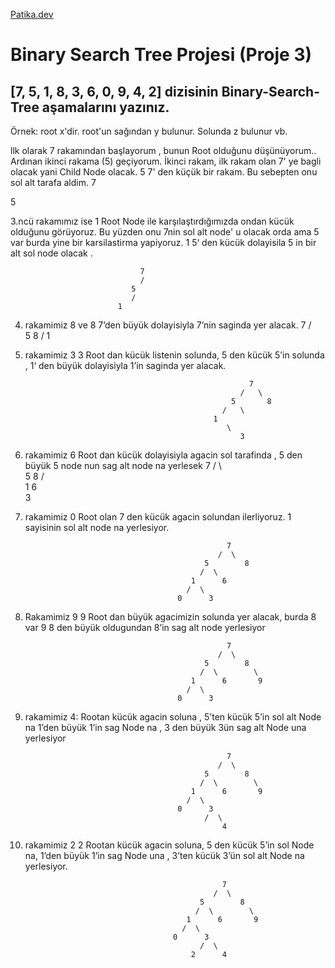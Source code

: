 
[Patika.dev](www.patika.dev)

# Binary Search Tree Projesi (Proje 3)

## [7, 5, 1, 8, 3, 6, 0, 9, 4, 2] dizisinin Binary-Search-Tree aşamalarını yazınız.
   Örnek: root x'dir. root'un sağından y bulunur. Solunda z bulunur vb.

llk olarak 7 rakamından başlayorum , bunun Root  olduğunu düşünüyorum.. Ardınan ikinci rakama (5) geçiyorum. İkinci rakam, ilk rakam olan 7' ye bagli olacak yani Child Node olacak. 5 7' den küçük bir rakam. Bu sebepten onu sol alt tarafa aldim.
    7

5

3.ncü rakamımız ise 1 Root Node ile karşılaştırdığımızda ondan kücük olduğunu görüyoruz. Bu yüzden onu 7nin sol alt node' u olacak  orda ama  5 var  burda yine bir karsilastirma yapiyoruz. 1  5‘ den kücük dolayisila  5 in bir alt sol node olacak .

                                 7
                                 /
                               5
                               /
                            1   
                     
4. rakamimiz 8  ve 8 7’den büyük  dolayisiyla 7’nin saginda  yer alacak.
                                        7
                                        /\
                                      5    8
                                      /
                                    1
5. rakamimiz 3
3 Root dan kücük listenin solunda, 5 den kücük  5’in solunda , 1‘ den büyük  dolayisiyla 1’in saginda yer alacak.

                                                         7
                                                       /   \        
                                                     5       8
                                                   /   \
                                                 1  
                                                    \
                                                       3


6. rakamimiz 6 
Root dan kücük dolayisiyla agacin sol tarafinda , 5 den büyük  5 node nun sag  alt node na yerlesek
                                                   7
                                                  /  \              
                                               5        8
                                              /  \
                                            1      6
                                              \
                                               3
7. rakamimiz 0
Root olan 7 den kücük agacin solundan ilerliyoruz. 1 sayisinin sol alt node na yerlesiyor.

                                                    7
                                                  /  \              
                                               5        8
                                              /  \
                                            1      6
                                           /  \
                                         0      3

8. Rakamimiz 9
9 Root dan büyük agacimizin solunda yer alacak, burda 8 var 9  8 den büyük oldugundan 8’in sag alt node yerlesiyor
                                            
                                                    7
                                                  /  \              
                                               5        8
                                              /  \        \
                                            1      6       9
                                           /  \
                                         0      3


9. rakamimiz 4: Rootan kücük agacin soluna , 5’ten kücük 5’in sol alt Node na 1’den büyük  1’in sag Node na , 3 den büyük  3ün sag alt Node una yerlesiyor       

                                                       
                                                    7
                                                  /  \              
                                               5        8
                                              /  \        \
                                            1      6       9
                                           /  \
                                         0      3
                                               /  \
                                                   4





10. rakamimiz 2
2 Rootan kücük agacin soluna, 5 den kücük 5’in sol Node na,  1’den büyük  1’in sag Node una  , 3’ten  kücük 3’ün sol alt Node na yerlesiyor.

                                                   
                                                      
                                                    7
                                                  /  \              
                                               5        8
                                              /  \        \
                                            1      6       9
                                           /  \
                                         0      3
                                               /  \
                                             2      4





